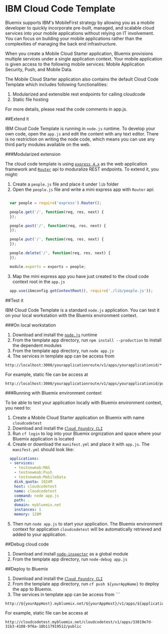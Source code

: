 IBM Cloud Code Template
===

Bluemix supports IBM's MobileFirst strategy by allowing you as a mobile developer to quickly incorporate pre-built, managed, and scalable cloud services into your mobile applications without relying on IT involvement. You can focus on building your mobile applications rather than the complexities of managing the back end infrastructure.

When you create a Mobile Cloud Starter application, Bluemix provisions multiple services under a single application context. Your mobile application is given access to the following mobile services: Mobile Application Security, Push, and Mobile Data.

The Mobile Cloud Starter application also contains the default Cloud Code Template which includes following functionalities:

1. Modularized and extensible rest endpoints for calling cloudcode
2. Static file hosting

For more details, please read the code comments in app.js.

##Extend it

IBM Cloud Code Template is running in `node.js` runtime. To develop your own code, open the `app.js` and edit the content with any text
editor. There is no restriction on writing the node code, which means you can use any third party modules available on the web.

###Modularized extension

The cloud code template is using [`express 4.x`](http://expressjs.com/4x/api.html) as the web application framework and [`Router`](http://expressjs.com/4x/api.html#router) api to moduralize REST endpoints. To extend it, you might:

1. Create a `people.js` file and place it under `lib` folder
2. Open the `people.js` file and write a mini express app with `Router` api:

  ```javascript

    var people = require('express').Router();

    people.get('/', function(req, res, next) {
    });

    people.post('/', function(req, res, next) {
    });

    people.put('/', function(req, res, next) {
    });

    people.delete('/', function(req, res, next) {
    });

    module.exports = exports = people;

  ```
3. Map the mini express app you have just created to the cloud code context root in the `app.js`

  ```javascript
    app.use(ibmconfig.getContextRoot(), require('./lib/people.js'));
  ```

##Test it

IBM Cloud Code Template is a standard `node.js` application. You can test it on your local workstation with the Bluemix environment context.

###On local workstation

1. Download and install the [`node.js`](http://nodejs.org/) runtime
2. From the template app directory, run ```npm install --production``` to install the dependent modules
3. From the template app directory, run ```node app.js```
4. The services in template app can be access from  
```
http://localhost:3000/yourapplicationroute/v1/apps/yourapplicationid/*
```
For example, static file can be access at
```
http://localhost:3000/yourapplicationroute/v1/apps/yourapplicationid/public
```


###Running with Bluemix environment context

To be able to test your application locally with Bluemix environment context, you need to:

1. Create a Mobile Cloud Starter application on Bluemix with name `cloudcodetest`
2. Download and install the [`Cloud Foundry CLI`](https://github.com/cloudfoundry/cli)
3. Run `cf login` to log into your Bluemix orgnization and space where your Bluemix application is located
4. Create or download the `manifest.yml` and place it with `app.js`. The `manifest.yml` should look like:

  ```yaml
    applications:
    - services:
      - testnewmab:MAS
      - testnewmab:Push
      - testnewmab:MobileData
      disk_quota: 1024M
      host: cloudcodetest
      name: cloudcodetest
      command: node app.js
      path: .
      domain: mybluemix.net
      instances: 1
      memory: 128M
  ```

5. Then run `node app.js` to start your application. The Bluemix environment context for application `cloudcodetest` will be automatically retrieved and added to your application.


##Debug cloud code

1. Download and install [`node-inspector`](https://github.com/node-inspector/node-inspector) as a global module
2. From the template app directory, run ```node-debug app.js```

##Deploy to Bluemix

1. Download and install the [`Cloud Foundry CLI`](https://github.com/cloudfoundry/cli)
2. From the template app directory, run ```cf push ${yourAppName}``` to deploy the app to Bluemix.
3. The services in template app can be access from ```
```
http://${yourAppHost}.mybluemix.net/${yourAppHost}/v1/apps/${applicationId}/*
```
For example, static file can be access at
```
http://cloudcodetest.mybluemix.net/cloudcodetest/v1/apps/33819e7d-31b3-4108-9f6a-18b117919512/public
```
